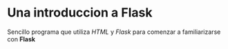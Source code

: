 # Una introduccion a Flask

Sencillo programa que utiliza _HTML_ y _Flask_ para comenzar a familiarizarse con **Flask**
